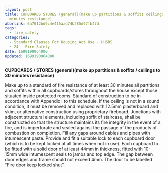 ```yaml
---
layout: post
title: CUPBOARDS STORES (general)(make up partitions & soffits ceilings to 30
  minutes resistance)
abbrlink: 6a7012bd9c4e415aad74b285d97fb47d
tags:
  - fire_safety
categories:
  - Standard Clauses For Housing Act Use - HHSRS
  - 24 - Fire Safety
date: 1699190064000
updated: 1699190064000
---
```


**CUPBOARDS / STORES (general)(make up partitions & soffits / ceilings to 30 minutes resistance)**

Make up to a standard of fire resistance of at least 30 minutes all partitions and soffits within all cupboards/stores throughout the house except those situated inside protected rooms. Standard of construction to be in accordance with Appendix I to this schedule. If the ceiling is not in a sound condition, it must be removed and replaced with 12.5mm plasterboard and skim, or alternative construction using proprietary fireboard. Junctions with adjacent structural elements, including soffit of staircase, shall be constructed so that the structure maintains its fire integrity in the event of a fire, and is imperforate and sealed against the passage of the products of combustion on completion. Fill any gaps around cables and pipes with intumescent paste. Provide and fit a suitable lock to each cupboard door (which is to be kept locked at all times when not in use). Each cupboard to be fitted with a solid door of at least 44mm in thickness, fitted with 10-15mm wide intumescent seals to jambs and top edge. The gap between door edges and frame should not exceed 4mm. The door to be labelled “Fire door keep locked shut”.
